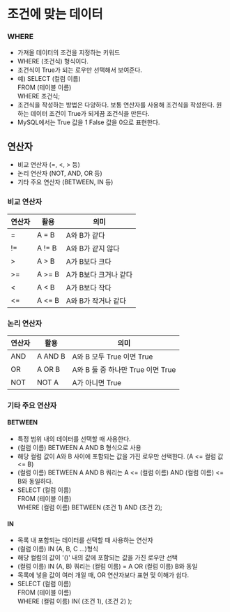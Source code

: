 # 조건에 맞는 데이터 
### WHERE
- 가져올 데이터의 조건을 지정하는 키워드
- WHERE (조건식) 형식이다.
- 조건식이 True가 되는 로우만 선택해서 보여준다.
- 예) SELECT (컬럼 이름) </br>
      FROM (테이블 이름) </br>
      WHERE 조건식;
- 조건식을 작성하는 방법은 다양하다. 보통 연산자를 사용해 조건식을 작성한다. 원하는 데이터 조건이 True가 되게끔 조건식을 만든다.
- MySQL에서는 True 값을 1 False 값을 0으로 표현한다.

## 연산자
- 비교 연산자 (=, <, > 등)
- 논리 연산자 (NOT, AND, OR 등)
- 기타 주요 연산자 (BETWEEN, IN 등)

### 비교 연산자
연산자 | 활용 | 의미
-- | -- | --
= | A = B | A와 B가 같다
!= | A != B | A와 B가 같지 않다
> | A > B | A가 B보다 크다
>= | A >= B | A가 B보다 크거나 같다
< | A < B | A가 B보다 작다
<= | A <= B | A와 B가 작거나 같다

### 논리 연산자
연산자 | 활용 | 의미
-- | -- | --
AND | A AND B | A와 B 모두 True 이면 True
OR | A OR B | A와 B 둘 중 하나만 True 이면 True
NOT | NOT A | A가 아니면 True

### 기타 주요 연산자
#### BETWEEN
- 특정 범위 내의 데이터를 선택할 때 사용한다.
- (컬럼 이름) BETWEEN A AND B 형식으로 사용
- 해당 컬럼 값이 A와 B 사이에 포함되는 값을 가진 로우만 선택한다. (A <= 컬럼 값 <= B)
- (컬럼 이름) BETWEEN A AND B 쿼리는 A <= (컬럼 이름) AND (컬럼 이름) <= B와 동일하다.
- SELECT (컬럼 이름) </br>
  FROM (테이블 이름) </br>
  WHERE (컬럼 이름) BETWEEN (조건 1) AND (조건 2);
  
#### IN
- 목록 내 포함되는 데이터를 선택할 때 사용하는 연산자
- (컬럼 이름) IN (A, B, C ...)형식
- 해당 컬럼의 값이 '()' 내의 값에 포함되는 값을 가진 로우만 선택
- (컬럼 이름) IN (A, B) 쿼리는 (컬럼 이름) = A OR (컬럼 이름) B와 동일
- 목록에 넣을 값이 여러 개일 때, OR 연산자보다 표현 및 이해가 쉽다.
- SELECT (컬럼 이름) </br>
  FROM (테이블 이름) </br>
  WHERE (컬럼 이름) IN( (조건 1), (조건 2) );






























